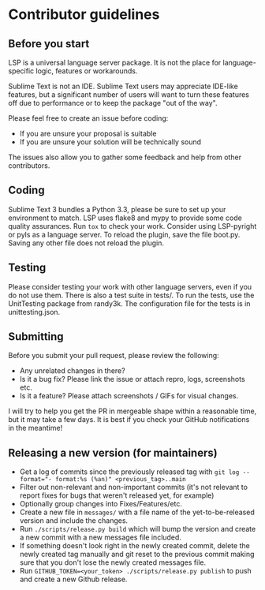 # Contributor guidelines

## Before you start

LSP is a universal language server package.
It is not the place for language-specific logic, features or workarounds.

Sublime Text is not an IDE.
Sublime Text users may appreciate IDE-like features, but a significant number of users will want to turn these features off due to performance or to keep the package "out of the way".

Please feel free to create an issue before coding:

* If you are unsure your proposal is suitable
* If you are unsure your solution will be technically sound

The issues also allow you to gather some feedback and help from other contributors.

## Coding

Sublime Text 3 bundles a Python 3.3, please be sure to set up your environment to match.
LSP uses flake8 and mypy to provide some code quality assurances.
Run `tox` to check your work.
Consider using LSP-pyright or pyls as a language server.
To reload the plugin, save the file boot.py.
Saving any other file does not reload the plugin.

## Testing

Please consider testing your work with other language servers, even if you do not use them.
There is also a test suite in tests/. To run the tests, use the UnitTesting package from randy3k.
The configuration file for the tests is in unittesting.json.

## Submitting

Before you submit your pull request, please review the following:

* Any unrelated changes in there?
* Is it a bug fix? Please link the issue or attach repro, logs, screenshots etc.
* Is it a feature? Please attach screenshots / GIFs for visual changes.

I will try to help you get the PR in mergeable shape within a reasonable time, but it may take a few days.
It is best if you check your GitHub notifications in the meantime!

## Releasing a new version (for maintainers)

* Get a log of commits since the previously released tag with `git log --format="- format:%s (%an)" <previous_tag>..main`
* Filter out non-relevant and non-important commits (it's not relevant to report fixes for bugs that weren't released yet, for example)
* Optionally group changes into Fixes/Features/etc.
* Create a new file in `messages/` with a file name of the yet-to-be-released version and include the changes.
* Run `./scripts/release.py build` which will bump the version and create a new commit with a new messages file included.
* If something doesn't look right in the newly created commit, delete the newly created tag manually and git reset to the previous commit making sure that you don't lose the newly created messages file.
* Run `GITHUB_TOKEN=<your_token> ./scripts/release.py publish` to push and create a new Github release.
